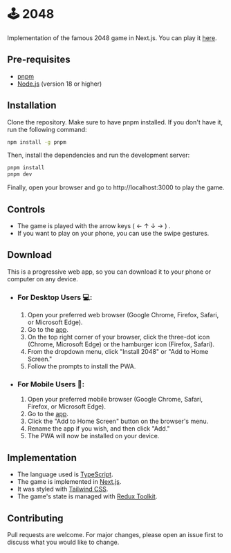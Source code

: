 # 🕹️ 2048

Implementation of the famous 2048 game in Next.js. You can play it
[here](https://2048-game-sigma.vercel.app/).

## Pre-requisites

- [pnpm](https://pnpm.io/)
- [Node.js](https://nodejs.org/en/) (version 18 or higher)

## Installation

Clone the repository. Make sure to have pnpm installed. If you don't have it,
run the following command:

```bash
npm install -g pnpm
```

Then, install the dependencies and run the development server:

```bash
pnpm install
pnpm dev
```

Finally, open your browser and go to http://localhost:3000 to play the game.

## Controls

- The game is played with the arrow keys ( &larr; &uarr; &darr; &rarr; ) .
- If you want to play on your phone, you can use the swipe gestures.

## Download

This is a progressive web app, so you can download it to your phone or computer
on any device.

- ### For Desktop Users 💻:

  1. Open your preferred web browser (Google Chrome, Firefox, Safari, or
     Microsoft Edge).
  2. Go to the [app](https://2048-game-sigma.vercel.app/).
  3. On the top right corner of your browser, click the three-dot icon (Chrome,
     Microsoft Edge) or the hamburger icon (Firefox, Safari).
  4. From the dropdown menu, click "Install 2048" or "Add to Home Screen."
  5. Follow the prompts to install the PWA.

- ### For Mobile Users 📱:

  1. Open your preferred mobile browser (Google Chrome, Safari, Firefox, or
     Microsoft Edge).
  2. Go to the [app](https://2048-game-sigma.vercel.app/).
  3. Click the "Add to Home Screen" button on the browser's menu.
  4. Rename the app if you wish, and then click "Add."
  5. The PWA will now be installed on your device.

## Implementation

- The language used is [TypeScript](https://www.typescriptlang.org/).
- The game is implemented in [Next.js](https://nextjs.org/).
- It was styled with [Tailwind CSS](https://tailwindcss.com/).
- The game's state is managed with
  [Redux Toolkit](https://redux-toolkit.js.org/).

## Contributing

Pull requests are welcome. For major changes, please open an issue first to
discuss what you would like to change.
